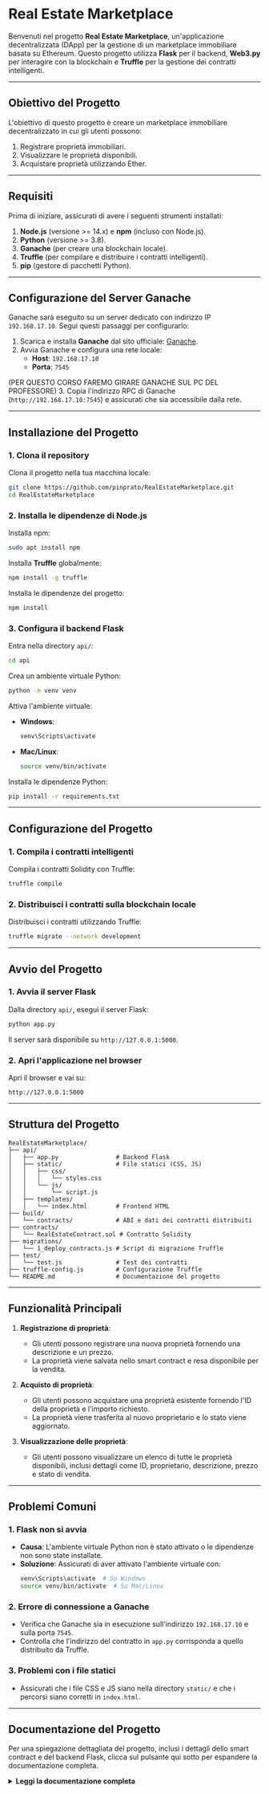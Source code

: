 # Real Estate Marketplace

Benvenuti nel progetto **Real Estate Marketplace**, un'applicazione decentralizzata (DApp) per la gestione di un marketplace immobiliare basata su Ethereum. Questo progetto utilizza **Flask** per il backend, **Web3.py** per interagire con la blockchain e **Truffle** per la gestione dei contratti intelligenti.

---

## Obiettivo del Progetto

L'obiettivo di questo progetto è creare un marketplace immobiliare decentralizzato in cui gli utenti possono:
1. Registrare proprietà immobiliari.
2. Visualizzare le proprietà disponibili.
3. Acquistare proprietà utilizzando Ether.

---

## Requisiti

Prima di iniziare, assicurati di avere i seguenti strumenti installati:

1. **Node.js** (versione >= 14.x) e **npm** (incluso con Node.js).
2. **Python** (versione >= 3.8).
3. **Ganache** (per creare una blockchain locale).
4. **Truffle** (per compilare e distribuire i contratti intelligenti).
5. **pip** (gestore di pacchetti Python).

---

## Configurazione del Server Ganache

Ganache sarà eseguito su un server dedicato con indirizzo IP `192.168.17.10`. Segui questi passaggi per configurarlo:

1. Scarica e installa **Ganache** dal sito ufficiale: [Ganache](https://trufflesuite.com/ganache/).
2. Avvia Ganache e configura una rete locale:
   - **Host**: `192.168.17.10`
   - **Porta**: `7545`

(PER QUESTO CORSO FAREMO GIRARE GANACHE SUL PC DEL PROFESSORE)
3. Copia l'indirizzo RPC di Ganache (`http://192.168.17.10:7545`) e assicurati che sia accessibile dalla rete.

---

## Installazione del Progetto

### 1. Clona il repository
Clona il progetto nella tua macchina locale:
```bash
git clone https://github.com/pinprato/RealEstateMarketplace.git
cd RealEstateMarketplace
```

### 2. Installa le dipendenze di Node.js

Installa npm:
```bash
sudo apt install npm
```

Installa **Truffle** globalmente:
```bash
npm install -g truffle
```

Installa le dipendenze del progetto:
```bash
npm install
```

### 3. Configura il backend Flask
Entra nella directory `api/`:
```bash
cd api
```

Crea un ambiente virtuale Python:
```bash
python -m venv venv
```

Attiva l'ambiente virtuale:
- **Windows**:
  ```bash
  venv\Scripts\activate
  ```
- **Mac/Linux**:
  ```bash
  source venv/bin/activate
  ```

Installa le dipendenze Python:
```bash
pip install -r requirements.txt
```

---

## Configurazione del Progetto

### 1. Compila i contratti intelligenti
Compila i contratti Solidity con Truffle:
```bash
truffle compile
```

### 2. Distribuisci i contratti sulla blockchain locale
Distribuisci i contratti utilizzando Truffle:
```bash
truffle migrate --network development
```

---

## Avvio del Progetto

### 1. Avvia il server Flask
Dalla directory `api/`, esegui il server Flask:
```bash
python app.py
```

Il server sarà disponibile su `http://127.0.0.1:5000`.

### 2. Apri l'applicazione nel browser
Apri il browser e vai su:
```
http://127.0.0.1:5000
```

---

## Struttura del Progetto

```
RealEstateMarketplace/
├── api/
│   ├── app.py                # Backend Flask
│   ├── static/               # File statici (CSS, JS)
│   │   ├── css/
│   │   │   └── styles.css
│   │   └── js/
│   │       └── script.js
│   ├── templates/
│   │   └── index.html        # Frontend HTML
├── build/
│   └── contracts/            # ABI e dati dei contratti distribuiti
├── contracts/
│   └── RealEstateContract.sol # Contratto Solidity
├── migrations/
│   └── 1_deploy_contracts.js # Script di migrazione Truffle
├── test/
│   └── test.js               # Test dei contratti
├── truffle-config.js         # Configurazione Truffle
└── README.md                 # Documentazione del progetto
```

---

## Funzionalità Principali

1. **Registrazione di proprietà**:
   - Gli utenti possono registrare una nuova proprietà fornendo una descrizione e un prezzo.
   - La proprietà viene salvata nello smart contract e resa disponibile per la vendita.

2. **Acquisto di proprietà**:
   - Gli utenti possono acquistare una proprietà esistente fornendo l'ID della proprietà e l'importo richiesto.
   - La proprietà viene trasferita al nuovo proprietario e lo stato viene aggiornato.

3. **Visualizzazione delle proprietà**:
   - Gli utenti possono visualizzare un elenco di tutte le proprietà disponibili, inclusi dettagli come ID, proprietario, descrizione, prezzo e stato di vendita.

---

## Problemi Comuni

### 1. Flask non si avvia
- **Causa**: L'ambiente virtuale Python non è stato attivato o le dipendenze non sono state installate.
- **Soluzione**: Assicurati di aver attivato l'ambiente virtuale con:
  ```bash
  venv\Scripts\activate  # Su Windows
  source venv/bin/activate  # Su Mac/Linux
  ```

### 2. Errore di connessione a Ganache
- Verifica che Ganache sia in esecuzione sull'indirizzo `192.168.17.10` e sulla porta `7545`.
- Controlla che l'indirizzo del contratto in `app.py` corrisponda a quello distribuito da Truffle.

### 3. Problemi con i file statici
- Assicurati che i file CSS e JS siano nella directory `static/` e che i percorsi siano corretti in `index.html`.

---

## Documentazione del Progetto

Per una spiegazione dettagliata del progetto, inclusi i dettagli dello smart contract e del backend Flask, clicca sul pulsante qui sotto per espandere la documentazione completa.

<details>
<summary><strong>Leggi la documentazione completa</strong></summary>

### Real Estate Marketplace Documentation

Benvenuti nella documentazione del progetto **Real Estate Marketplace**. Questo progetto è un'applicazione decentralizzata (DApp) per la gestione di un marketplace immobiliare basata su Ethereum. Utilizza uno smart contract scritto in Solidity e un backend Flask per interagire con la blockchain tramite Web3.py.

---

### 1. Lo Smart Contract

#### 1.1 Struttura dello Smart Contract
Il file `RealEstateContract.sol` contiene il codice dello smart contract. Questo contratto gestisce:
- La registrazione di proprietà immobiliari.
- La vendita di proprietà.
- La visualizzazione delle proprietà disponibili.

#### 1.2 Componenti principali

##### 1.2.1 Struttura `Property`
La struttura `Property` rappresenta una proprietà immobiliare:
```solidity
struct Property {
    uint256 id;
    address payable owner;
    string description;
    uint256 price;
    bool isForSale;
}
```

##### 1.2.2 Variabili di Stato
Le seguenti variabili di stato sono utilizzate per gestire le proprietà:
```solidity
uint256 public propertyCount = 0;
mapping(uint256 => Property) public properties;
```

##### 1.2.3 Eventi
Gli eventi sono utilizzati per notificare le operazioni eseguite sullo smart contract:
```solidity
event PropertyRegistered(uint256 id, address owner, string description, uint256 price);
event PropertySold(uint256 id, address newOwner, uint256 price);
```

##### 1.2.4 Funzione `registerProperty`
La funzione `registerProperty` consente agli utenti di registrare una nuova proprietà:
```solidity
function registerProperty(string memory _description, uint256 _price) public {
    propertyCount++;
    properties[propertyCount] = Property(propertyCount, payable(msg.sender), _description, _price, true);
    emit PropertyRegistered(propertyCount, msg.sender, _description, _price);
}
```

##### 1.2.5 Funzione `buyProperty`
La funzione `buyProperty` consente agli utenti di acquistare una proprietà:
```solidity
function buyProperty(uint256 _id) public payable {
    Property storage property = properties[_id];
    require(property.isForSale, "La proprieta non e in vendita");
    require(msg.value >= property.price, "Importo insufficiente");

    property.owner.transfer(property.price);
    property.owner = payable(msg.sender);
    property.isForSale = false;

    emit PropertySold(_id, msg.sender, property.price);
}
```

##### 1.2.6 Funzione `getProperties`
La funzione `getProperties` consente di ottenere l'elenco delle proprietà disponibili per la vendita:
```solidity
function getProperties() public view returns (Property[] memory) {
    Property[] memory availableProperties = new Property[](propertyCount);
    uint256 counter = 0;
    for (uint256 i = 1; i <= propertyCount; i++) {
        if (properties[i].isForSale) {
            availableProperties[counter] = properties[i];
            counter++;
        }
    }
    return availableProperties;
}
```

---

### 2. Connessione a Ganache

Per connettersi a Ganache, utilizza il seguente codice nel backend Flask:
```python
ganache_url = "http://192.168.1.26:7545"
web3 = Web3(Web3.HTTPProvider(ganache_url))
assert web3.is_connected(), "Errore nella connessione a Ganache"

# Indirizzo del contratto distribuito
contract_address = "0xFeeBbE8c0aA130CC8EbEB6981A721b8Ff2819dd0"

# Creazione dell'istanza del contratto
contract = web3.eth.contract(address=contract_address, abi=contract_abi)
```

---

### Contract Address

Il **contract address** è un indirizzo univoco sulla blockchain Ethereum che identifica uno smart contract distribuito. È simile a un indirizzo di un portafoglio Ethereum, ma invece di rappresentare un account personale, rappresenta uno smart contract.

---

#### 1. Cos'è il Contract Address?
- Quando uno smart contract viene distribuito sulla blockchain, viene generato un indirizzo univoco chiamato **contract address**.
- Questo indirizzo è utilizzato per interagire con lo smart contract, ad esempio per chiamare le sue funzioni o leggere i suoi dati.
- Il contract address è essenziale per creare un'istanza del contratto nell'app Flask utilizzando Web3.py.

---

#### 2. Dove trovare il Contract Address su Ganache?
Se stai utilizzando Ganache come blockchain locale, puoi trovare il contract address dopo aver distribuito lo smart contract. Ecco come fare:
1. Avvia Ganache e assicurati che sia configurato correttamente.
2. Dopo aver distribuito il contratto con Truffle (ad esempio, utilizzando il comando `truffle migrate`), apri la scheda **Transactions** in Ganache.
3. Cerca la transazione di tipo **Contract Deployment**. Questa transazione rappresenta la distribuzione dello smart contract.
4. Il contract address sarà visibile nella colonna **Contract Address** accanto alla transazione.

---

#### 3. Come viene creato il Contract Address?
Il contract address viene generato automaticamente dalla blockchain Ethereum quando uno smart contract viene distribuito. È calcolato utilizzando:
- L'indirizzo dell'account che distribuisce il contratto.
- Il numero di transazioni inviate da quell'account (noto come **nonce**).

Questo processo garantisce che ogni contract address sia univoco.

---

#### 4. A cosa serve il Contract Address?
Il contract address è fondamentale per interagire con lo smart contract. Serve per:
- **Creare un'istanza del contratto**: L'app Flask utilizza il contract address insieme all'ABI per creare un'istanza del contratto con Web3.py.
- **Chiamare funzioni del contratto**: Ogni chiamata o transazione verso lo smart contract richiede il contract address per sapere a quale contratto inviare la richiesta.
- **Identificare il contratto sulla blockchain**: Il contract address è utilizzato per monitorare le transazioni e gli eventi associati al contratto.

---

#### 5. Come utilizzare il Contract Address nell'app Flask?
Dopo aver ottenuto il contract address da Ganache, puoi aggiungerlo al file `app.py` per creare un'istanza del contratto. Ecco un esempio:

```python
# Indirizzo del contratto distribuito (ottenuto da Ganache)
contract_address = "0xFeeBbE8c0aA130CC8EbEB6981A721b8Ff2819dd0"

# Creazione dell'istanza del contratto
contract = web3.eth.contract(address=contract_address, abi=contract_abi)
```

---

### 3. Endpoint Flask

#### 3.1 Endpoint per registrare una proprietà
L'endpoint `/register_property` consente di registrare una nuova proprietà:
```python
@app.route('/register_property', methods=['POST'])
def register_property():
    data = request.json
    tx_hash = contract.functions.registerProperty(
        data['description'],
        int(data['price'])
    ).transact({"from": default_account})

    tx_receipt = web3.eth.wait_for_transaction_receipt(tx_hash)
    return jsonify({"status": "success", "tx_hash": tx_receipt.transactionHash.hex()})
```

#### 3.2 Endpoint per acquistare una proprietà
L'endpoint `/buy_property/<int:property_id>` consente di acquistare una proprietà:
```python
@app.route('/buy_property/<int:property_id>', methods=['POST'])
def buy_property(property_id):
    data = request.json
    tx_hash = contract.functions.buyProperty(property_id).transact({
        "from": data['buyer_address'],
        "value": int(data['amount'])
    })

    tx_receipt = web3.eth.wait_for_transaction_receipt(tx_hash)
    return jsonify({"status": "success", "tx_hash": tx_receipt.transactionHash.hex()})
```

Esempio di richiesta JSON per acquistare una proprietà:
```json
{
    "buyer_address": "0x1234567890abcdef1234567890abcdef12345678",
    "amount": 1000000000000000000
}
```

#### 3.3 Endpoint per visualizzare le proprietà
L'endpoint `/properties` consente di ottenere l'elenco delle proprietà disponibili:
```python
@app.route('/properties', methods=['GET'])
def get_properties():
    properties = contract.functions.getProperties().call()
    property_list = [
        {
            "id": 1,
            "owner": "0x1234567890abcdef1234567890abcdef12345678",
            "description": "Appartamento in centro",
            "price": 1000000000000000000,
            "isForSale": true
        },
        {
            "id": 2,
            "owner": "0xabcdefabcdefabcdefabcdefabcdefabcdef",
            "description": "Villa con piscina",
            "price": 5000000000000000000,
            "isForSale": false
        }
    ]
    return jsonify(property_list)
```

#### 3.4 Monitoraggio degli eventi
Per monitorare gli eventi di registrazione delle proprietà, utilizza il seguente codice:
```python
# Creazione di un filtro per l'evento PropertyRegistered
event_filter = contract.events.PropertyRegistered.createFilter(fromBlock="latest")

# Recupero di tutti gli eventi corrispondenti
events = event_filter.get_all_entries()

# Elaborazione degli eventi
for event in events:
    property_id = event["args"]["id"]
    owner = event["args"]["owner"]
    description = event["args"]["description"]
    price = event["args"]["price"]
    print(f"Nuova proprietà registrata: ID={property_id}, Proprietario={owner}, Descrizione={description}, Prezzo={price}")
```

---

### Interazione con l'ABI

L'ABI (Application Binary Interface) è un elemento fondamentale per l'interazione tra l'app Flask e lo smart contract distribuito sulla blockchain Ethereum. Di seguito viene spiegato come l'ABI viene utilizzato nel progetto.

---

#### 1. Cos'è l'ABI?
L'ABI è una rappresentazione JSON che descrive l'interfaccia pubblica dello smart contract. Include:
- Le funzioni disponibili nel contratto (con i loro nomi, parametri e tipi di ritorno).
- Gli eventi che il contratto può emettere.
- Le variabili di stato accessibili.

L'ABI è generato automaticamente da strumenti come **Truffle** durante la compilazione del contratto Solidity. Si trova nel file JSON corrispondente al contratto, ad esempio:  
`build/contracts/RealEstateMarketplace.json`.

---

#### 2. Caricamento dell'ABI
Nel file `app.py`, l'ABI viene caricato dal file JSON generato da Truffle. Questo passaggio è necessario per creare un'istanza del contratto che l'app Flask può utilizzare per interagire con la blockchain.

Esempio di codice:
```python
# Percorso del file JSON generato da Truffle
contract_json_path = os.path.join(os.path.dirname(__file__), '../build/contracts/RealEstateMarketplace.json')

# Caricamento dell'ABI dal file JSON
with open(contract_json_path, 'r') as file:
    contract_data = json.load(file)
    contract_abi = contract_data['abi']
```

#### 6. Riassunto

1. **L'ABI** è un'interfaccia che descrive come interagire con lo smart contract.
2. **Caricamento dell'ABI**: L'app Flask carica l'ABI dal file JSON generato da Truffle.
3. **Creazione dell'istanza del contratto**: L'ABI e l'indirizzo del contratto vengono utilizzati per creare un'istanza del contratto con Web3.py.
4. **Interazione con il contratto**:
   - **Chiamate di sola lettura**: Utilizzano `.call()` per ottenere dati senza modificare lo stato della blockchain.
   - **Transazioni**: Utilizzano `.transact()` per modificare lo stato della blockchain.
5. **Eventi**: L'app Flask può ascoltare gli eventi emessi dal contratto per reagire a determinate azioni.

L'ABI è essenziale per consentire all'app Flask di comunicare con lo smart contract in modo strutturato e sicuro.

---

#### 7. Monitoraggio degli eventi

Gli eventi emessi dallo smart contract possono essere monitorati utilizzando Web3.py. Questo è utile per rilevare azioni specifiche, come la registrazione di una nuova proprietà o la vendita di una proprietà.

##### 7.1 Cos'è un evento?
- Gli eventi sono definiti nello smart contract e vengono emessi quando si verificano determinate azioni.
- Gli eventi consentono di notificare i client (come l'app Flask) senza dover interrogare continuamente la blockchain.

##### 7.2 Come monitorare gli eventi?
Per monitorare gli eventi, è necessario creare un filtro utilizzando Web3.py. Ecco un esempio per monitorare l'evento `PropertyRegistered`:

```python
# Creazione di un filtro per l'evento PropertyRegistered
event_filter = contract.events.PropertyRegistered.createFilter(fromBlock="latest")

# Recupero di tutti gli eventi corrispondenti
events = event_filter.get_all_entries()

# Elaborazione degli eventi
for event in events:
    property_id = event["args"]["id"]
    owner = event["args"]["owner"]
    description = event["args"]["description"]
    price = event["args"]["price"]
    print(f"Nuova proprietà registrata: ID={property_id}, Proprietario={owner}, Descrizione={description}, Prezzo={price}")
```

---

## Come Usare le API nell'App

Questa sezione descrive come utilizzare le API disponibili nell'app Flask per interagire con lo smart contract.

---

### 1. Registrare una Proprietà
Invia una richiesta POST all'endpoint `/register_property` con il seguente payload JSON:

```json
{
    "description": "Appartamento in centro",
    "price": 1000000000000000000
}
```

### 2. Acquistare una Proprietà
Invia una richiesta POST all'endpoint `/buy_property/<property_id>` con il seguente payload JSON:

```json
{
    "buyer_address": "0x1234567890abcdef1234567890abcdef12345678",
    "amount": 1000000000000000000
}
```

### 3. visualizzare le Proprietà
Invia una richiesta POST all'endpoint `/property` con il seguente payload JSON:
```json
[
    {
        "id": 1,
        "owner": "0x1234567890abcdef1234567890abcdef12345678",
        "description": "Appartamento in centro",
        "price": 1000000000000000000,
        "isForSale": true
    },
    {
        "id": 2,
        "owner": "0xabcdefabcdefabcdefabcdefabcdefabcdef",
        "description": "Villa con piscina",
        "price": 5000000000000000000,
        "isForSale": false
    }
]
```

</details>

